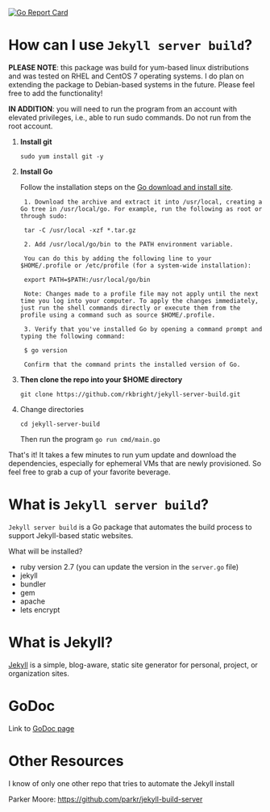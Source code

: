 [![Go Report Card](https://goreportcard.com/badge/github.com/rkbright/jekyll-server-build)](https://goreportcard.com/report/github.com/rkbright/jekyll-server-build)

# How can I use `Jekyll server build`?

**PLEASE NOTE**: this package was build for yum-based linux distributions and was tested on RHEL and CentOS 7 operating systems. I do plan on extending the package to Debian-based systems in the future. Please feel free to add the functionality! 

**IN ADDITION**: you will need to run the program from an account with elevated privileges, i.e., able to run sudo commands. Do not run from the root account.  

1. **Install git** 

    `sudo yum install git -y`

2. **Install Go**

    Follow the installation steps on the [Go download and install site](https://golang.org/doc/install).

        1. Download the archive and extract it into /usr/local, creating a Go tree in /usr/local/go. For example, run the following as root or through sudo:

        tar -C /usr/local -xzf *.tar.gz

        2. Add /usr/local/go/bin to the PATH environment variable.

        You can do this by adding the following line to your $HOME/.profile or /etc/profile (for a system-wide installation):

        export PATH=$PATH:/usr/local/go/bin

        Note: Changes made to a profile file may not apply until the next time you log into your computer. To apply the changes immediately, just run the shell commands directly or execute them from the profile using a command such as source $HOME/.profile.

        3. Verify that you've installed Go by opening a command prompt and typing the following command:

        $ go version

        Confirm that the command prints the installed version of Go.

3. **Then clone the repo into your $HOME directory**

    `git clone https://github.com/rkbright/jekyll-server-build.git`


4. Change directories 

    `cd jekyll-server-build`

    Then run the program `go run cmd/main.go`

That's it! It takes a few minutes to run yum update and download the dependencies, especially for ephemeral VMs that are newly provisioned. So feel free to grab a cup of your favorite beverage.

# What is `Jekyll server build`? 

`Jekyll server build` is a Go package that automates the build process to support Jekyll-based static websites.  

What will be installed?
* ruby version 2.7 (you can update the version in the `server.go` file)
* jekyll 
* bundler 
* gem
* apache 
* lets encrypt 

# What is Jekyll?

[Jekyll](https://jekyllrb.com/) is a simple, blog-aware, static site generator for personal, project, or organization sites. 

# GoDoc

Link to [GoDoc page](https://godoc.org/github.com/rkbright/jekyll-server-build)

# Other Resources

I know of only one other repo that tries to automate the Jekyll install 

Parker Moore: https://github.com/parkr/jekyll-build-server 